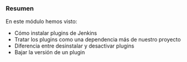 ### Resumen
 En este módulo hemos visto:

 * Cómo instalar plugins de Jenkins
 * Tratar los plugins como una dependencia más de nuestro proyecto
 * Diferencia entre desinstalar y desactivar plugins
 * Bajar la versión de un plugin